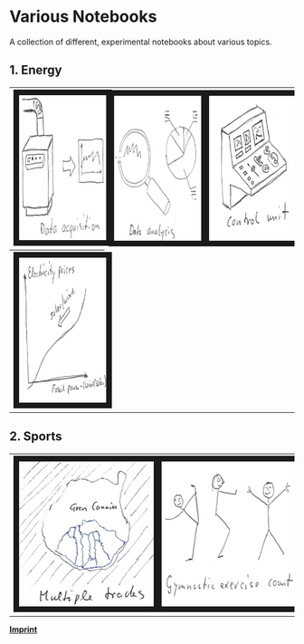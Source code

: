 # Various Notebooks
A collection of different, experimental notebooks about various topics.

## 1. Energy

<table>
  <tr>
    <th><a href="https://github.com/Sepp28/DiversNotebooks/blob/main/ShellyPlugDataCollector.ipynb" 
                target="_blank"><img src="./images/DataAcquisition_02.png" 
                alt="Link to notebook ShellyPlugDataCollector.ipynb" width="256" height="256" border="10" /></a></th>
    <th><a href="https://github.com/Sepp28/DiversNotebooks/blob/main/Flexible_Power_Tariffs_01.ipynb" 
                target="_blank"><img src="./images/DataAnalysis_02.png" 
                alt="Link to ..." width="256" height="256" border="10" /></a></th>
    <th><a href="https://github.com/Sepp28/DiversNotebooks/blob/main/Flexible_Power_Tariffs_01.ipynb" 
                target="_blank"><img src="./images/ControlUnit_01.png" 
                alt="Link to ..." width="256" height="256" border="10" /></a></th>
  </tr>
  <tr>
    <th><a href="https://github.com/Sepp28/DiversNotebooks/blob/main/BundesAPI_01.ipynb" 
                target="_blank"><img src="./images/ElectricityPrices_01.png" 
                alt="Link to ..." width="256" height="256" border="10" /></a></th>
  </tr>
</table>

## 2. Sports

<table>
  <tr>
    <th><a href="https://github.com/Sepp28/GarminMultipleActivities/" 
                target="_blank"><img src="./images/GranCanaria_03.png" 
                alt="Link to notebook ShellyPlugDataCollector.ipynb" width="256" height="256" border="10" /></a></th>
    <th><a href="https://github.com/Sepp28/AnalyzeSportsActivities" 
                target="_blank"><img src="./images/ExerciseCount_02.png" 
                alt="Link to ..." width="256" height="256" border="10" /></a></th>
  </tr>
</table>


**[Imprint](https://github.com/Sepp28/Impressum)**

